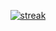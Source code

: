 <p align="center">
  <a href="https://github-readme-streak-donutboy.herokuapp.com/?user=donutboy929&theme=dark">
    <img title="streak" alt="streak" src="https://github-readme-streak-donutboy.herokuapp.com/?user=donutboy929&theme=dark"/>
  </a>
</p>
